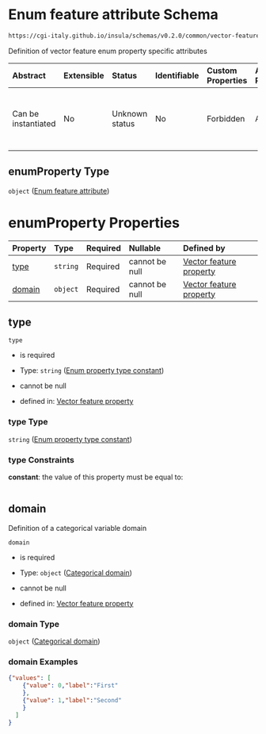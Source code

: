 # Enum feature attribute Schema

```txt
https://cgi-italy.github.io/insula/schemas/v0.2.0/common/vector-feature-property.schema.json#/$defs/enumProperty
```

Definition of vector feature enum property specific attributes

| Abstract            | Extensible | Status         | Identifiable | Custom Properties | Additional Properties | Access Restrictions | Defined In                                                                                                         |
| :------------------ | :--------- | :------------- | :----------- | :---------------- | :-------------------- | :------------------ | :----------------------------------------------------------------------------------------------------------------- |
| Can be instantiated | No         | Unknown status | No           | Forbidden         | Allowed               | none                | [vector-feature-property.schema.json\*](schemas/common/vector-feature-property.schema.json"open original schema") |

## enumProperty Type

`object` ([Enum feature attribute](vector-feature-property-defs-enum-feature-attribute.md))

# enumProperty Properties

| Property          | Type     | Required | Nullable       | Defined by                                                                                                                                                                                                                                                  |
| :---------------- | :------- | :------- | :------------- | :---------------------------------------------------------------------------------------------------------------------------------------------------------------------------------------------------------------------------------------------------------- |
| [type](#type)     | `string` | Required | cannot be null | [Vector feature property](vector-feature-property-defs-enum-feature-attribute-properties-enum-property-type-constant.md"https://cgi-italy.github.io/insula/schemas/v0.2.0/common/vector-feature-property.schema.json#/$defs/enumProperty/properties/type") |
| [domain](#domain) | `object` | Required | cannot be null | [Vector feature property](dataset-variable-domain-defs-categorical-domain.md"https://cgi-italy.github.io/insula/schemas/v0.2.0/common/vector-feature-property.schema.json#/$defs/enumProperty/properties/domain")                                          |

## type



`type`

* is required

* Type: `string` ([Enum property type constant](vector-feature-property-defs-enum-feature-attribute-properties-enum-property-type-constant.md))

* cannot be null

* defined in: [Vector feature property](vector-feature-property-defs-enum-feature-attribute-properties-enum-property-type-constant.md"https://cgi-italy.github.io/insula/schemas/v0.2.0/common/vector-feature-property.schema.json#/$defs/enumProperty/properties/type")

### type Type

`string` ([Enum property type constant](vector-feature-property-defs-enum-feature-attribute-properties-enum-property-type-constant.md))

### type Constraints

**constant**: the value of this property must be equal to:

```json"enum"
```

## domain

Definition of a categorical variable domain

`domain`

* is required

* Type: `object` ([Categorical domain](dataset-variable-domain-defs-categorical-domain.md))

* cannot be null

* defined in: [Vector feature property](dataset-variable-domain-defs-categorical-domain.md"https://cgi-italy.github.io/insula/schemas/v0.2.0/common/vector-feature-property.schema.json#/$defs/enumProperty/properties/domain")

### domain Type

`object` ([Categorical domain](dataset-variable-domain-defs-categorical-domain.md))

### domain Examples

```json
{"values": [
    {"value": 0,"label":"First"
    },
    {"value": 1,"label":"Second"
    }
  ]
}
```
